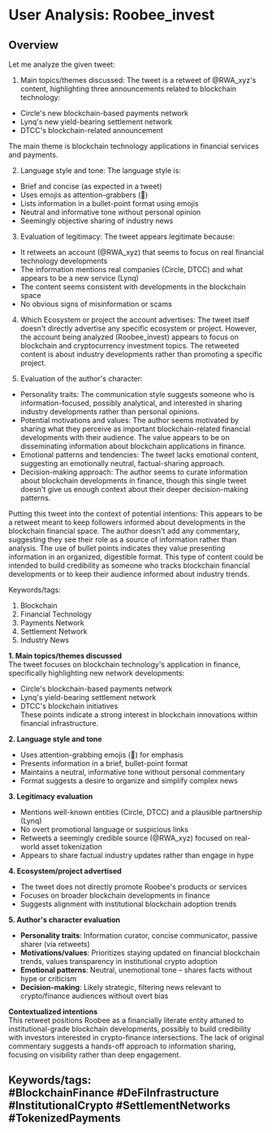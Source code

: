 # User Analysis: Roobee_invest

## Overview

<think>
Let me analyze the given tweet:

1. Main topics/themes discussed:
The tweet is a retweet of @RWA_xyz's content, highlighting three announcements related to blockchain technology:
- Circle's new blockchain-based payments network
- Lynq's new yield-bearing settlement network
- DTCC's blockchain-related announcement

The main theme is blockchain technology applications in financial services and payments.

2. Language style and tone:
The language style is:
- Brief and concise (as expected in a tweet)
- Uses emojis as attention-grabbers (📌)
- Lists information in a bullet-point format using emojis
- Neutral and informative tone without personal opinion
- Seemingly objective sharing of industry news

3. Evaluation of legitimacy:
The tweet appears legitimate because:
- It retweets an account (@RWA_xyz) that seems to focus on real financial technology developments
- The information mentions real companies (Circle, DTCC) and what appears to be a new service (Lynq)
- The content seems consistent with developments in the blockchain space
- No obvious signs of misinformation or scams

4. Which Ecosystem or project the account advertises:
The tweet itself doesn't directly advertise any specific ecosystem or project. However, the account being analyzed (Roobee_invest) appears to focus on blockchain and cryptocurrency investment topics. The retweeted content is about industry developments rather than promoting a specific project.

5. Evaluation of the author's character:
- Personality traits: The communication style suggests someone who is information-focused, possibly analytical, and interested in sharing industry developments rather than personal opinions.
- Potential motivations and values: The author seems motivated by sharing what they perceive as important blockchain-related financial developments with their audience. The value appears to be on disseminating information about blockchain applications in finance.
- Emotional patterns and tendencies: The tweet lacks emotional content, suggesting an emotionally neutral, factual-sharing approach.
- Decision-making approach: The author seems to curate information about blockchain developments in finance, though this single tweet doesn't give us enough context about their deeper decision-making patterns.

Putting this tweet into the context of potential intentions:
This appears to be a retweet meant to keep followers informed about developments in the blockchain financial space. The author doesn't add any commentary, suggesting they see their role as a source of information rather than analysis. The use of bullet points indicates they value presenting information in an organized, digestible format. This type of content could be intended to build credibility as someone who tracks blockchain financial developments or to keep their audience informed about industry trends.

Keywords/tags:
1. Blockchain
2. Financial Technology
3. Payments Network
4. Settlement Network
5. Industry News
</think>

**1. Main topics/themes discussed**  
The tweet focuses on blockchain technology's application in finance, specifically highlighting new network developments:  
- Circle's blockchain-based payments network  
- Lynq's yield-bearing settlement network  
- DTCC's blockchain initiatives  
These points indicate a strong interest in blockchain innovations within financial infrastructure.

**2. Language style and tone**  
- Uses attention-grabbing emojis (📌) for emphasis  
- Presents information in a brief, bullet-point format  
- Maintains a neutral, informative tone without personal commentary  
- Format suggests a desire to organize and simplify complex news  

**3. Legitimacy evaluation**  
- Mentions well-known entities (Circle, DTCC) and a plausible partnership (Lynq)  
- No overt promotional language or suspicious links  
- Retweets a seemingly credible source (@RWA_xyz) focused on real-world asset tokenization  
- Appears to share factual industry updates rather than engage in hype  

**4. Ecosystem/project advertised**  
- The tweet does not directly promote Roobee's products or services  
- Focuses on broader blockchain developments in finance  
- Suggests alignment with institutional blockchain adoption trends  

**5. Author's character evaluation**  
- **Personality traits**: Information curator, concise communicator, passive sharer (via retweets)  
- **Motivations/values**: Prioritizes staying updated on financial blockchain trends, values transparency in institutional crypto adoption  
- **Emotional patterns**: Neutral, unemotional tone – shares facts without hype or criticism  
- **Decision-making**: Likely strategic, filtering news relevant to crypto/finance audiences without overt bias  

**Contextualized intentions**  
This retweet positions Roobee as a financially literate entity attuned to institutional-grade blockchain developments, possibly to build credibility with investors interested in crypto-finance intersections. The lack of original commentary suggests a hands-off approach to information sharing, focusing on visibility rather than deep engagement.

**Keywords/tags**:  
#BlockchainFinance #DeFiInfrastructure #InstitutionalCrypto #SettlementNetworks #TokenizedPayments
---
